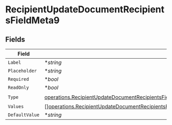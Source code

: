 # RecipientUpdateDocumentRecipientsFieldMeta9


## Fields

| Field                                                                                                                                                                                                                                                                                      | Type                                                                                                                                                                                                                                                                                       | Required                                                                                                                                                                                                                                                                                   | Description                                                                                                                                                                                                                                                                                |
| ------------------------------------------------------------------------------------------------------------------------------------------------------------------------------------------------------------------------------------------------------------------------------------------ | ------------------------------------------------------------------------------------------------------------------------------------------------------------------------------------------------------------------------------------------------------------------------------------------ | ------------------------------------------------------------------------------------------------------------------------------------------------------------------------------------------------------------------------------------------------------------------------------------------ | ------------------------------------------------------------------------------------------------------------------------------------------------------------------------------------------------------------------------------------------------------------------------------------------ |
| `Label`                                                                                                                                                                                                                                                                                    | **string*                                                                                                                                                                                                                                                                                  | :heavy_minus_sign:                                                                                                                                                                                                                                                                         | N/A                                                                                                                                                                                                                                                                                        |
| `Placeholder`                                                                                                                                                                                                                                                                              | **string*                                                                                                                                                                                                                                                                                  | :heavy_minus_sign:                                                                                                                                                                                                                                                                         | N/A                                                                                                                                                                                                                                                                                        |
| `Required`                                                                                                                                                                                                                                                                                 | **bool*                                                                                                                                                                                                                                                                                    | :heavy_minus_sign:                                                                                                                                                                                                                                                                         | N/A                                                                                                                                                                                                                                                                                        |
| `ReadOnly`                                                                                                                                                                                                                                                                                 | **bool*                                                                                                                                                                                                                                                                                    | :heavy_minus_sign:                                                                                                                                                                                                                                                                         | N/A                                                                                                                                                                                                                                                                                        |
| `Type`                                                                                                                                                                                                                                                                                     | [operations.RecipientUpdateDocumentRecipientsFieldMetaDocumentsRecipientsResponse200ApplicationJSONResponseBodyRecipientsFields9Type](../../models/operations/recipientupdatedocumentrecipientsfieldmetadocumentsrecipientsresponse200applicationjsonresponsebodyrecipientsfields9type.md) | :heavy_check_mark:                                                                                                                                                                                                                                                                         | N/A                                                                                                                                                                                                                                                                                        |
| `Values`                                                                                                                                                                                                                                                                                   | [][operations.RecipientUpdateDocumentRecipientsFieldMetaDocumentsRecipientsResponseValues](../../models/operations/recipientupdatedocumentrecipientsfieldmetadocumentsrecipientsresponsevalues.md)                                                                                         | :heavy_minus_sign:                                                                                                                                                                                                                                                                         | N/A                                                                                                                                                                                                                                                                                        |
| `DefaultValue`                                                                                                                                                                                                                                                                             | **string*                                                                                                                                                                                                                                                                                  | :heavy_minus_sign:                                                                                                                                                                                                                                                                         | N/A                                                                                                                                                                                                                                                                                        |